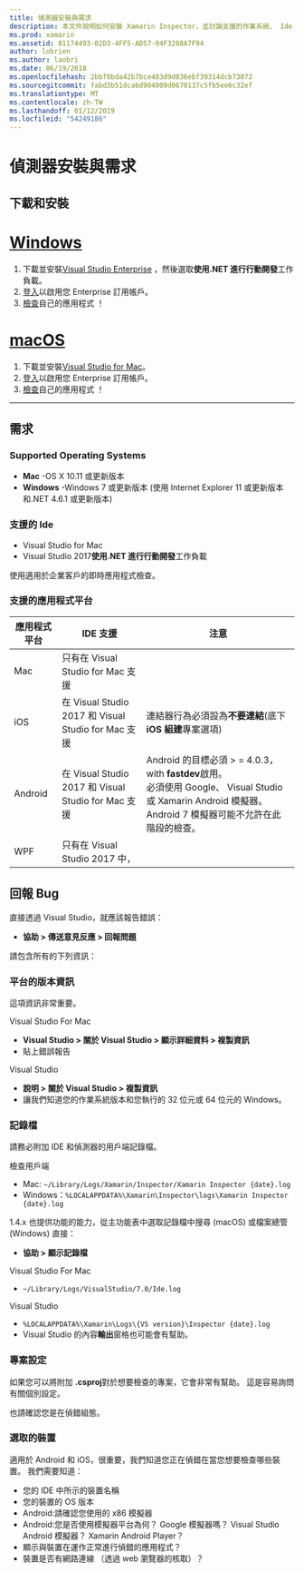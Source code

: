 ```yaml
---
title: 偵測器安裝與需求
description: 本文件說明如何安裝 Xamarin Inspector，並討論支援的作業系統、 Ide 及應用程式平台。
ms.prod: xamarin
ms.assetid: 81174493-02D3-4FF5-AD57-04F3288A7F94
author: lobrien
ms.author: laobri
ms.date: 06/19/2018
ms.openlocfilehash: 2bbf0bda42b7bce483d9d036ebf39314dcb73072
ms.sourcegitcommit: fabd3b51dca6d904009d0670137c5fb5ee6c32ef
ms.translationtype: MT
ms.contentlocale: zh-TW
ms.lasthandoff: 01/12/2019
ms.locfileid: "54249186"
---
```

# <a name="inspector-installation-and-requirements"></a>偵測器安裝與需求

## <a name="download-and-installation"></a>下載和安裝

# <a name="windowstabwindows"></a>[Windows](#tab/windows)

1. 下載並安裝[Visual Studio Enterprise](https://visualstudio.microsoft.com/vs/) ，然後選取**使用.NET 進行行動開發**工作負載。
1. [登入](https://docs.microsoft.com/visualstudio/ide/signing-in-to-visual-studio)以啟用您 Enterprise 訂用帳戶。
1. [檢查](~/tools/inspector/inspect.md)自己的應用程式 ！

# <a name="macostabmacos"></a>[macOS](#tab/macos)

1. 下載並安裝[Visual Studio for Mac](https://visualstudio.microsoft.com/vs/mac/)。
1. [登入](https://docs.microsoft.com/visualstudio/mac/activation)以啟用您 Enterprise 訂用帳戶。
1. [檢查](~/tools/inspector/inspect.md)自己的應用程式 ！

-----

## <a name="requirements"></a>需求

### <a name="supported-operating-systems"></a>Supported Operating Systems

- **Mac** -OS X 10.11 或更新版本
- **Windows** -Windows 7 或更新版本 (使用 Internet Explorer 11 或更新版本和.NET 4.6.1 或更新版本)

### <a name="supported-ides"></a>支援的 Ide

- Visual Studio for Mac
- Visual Studio 2017**使用.NET 進行行動開發**工作負載

使用適用於企業客戶的即時應用程式檢查。

<a name="supported-platforms" />

### <a name="supported-app-platforms"></a>支援的應用程式平台

|應用程式平台|IDE 支援|注意|
|--- |--- |--- |
|Mac|只有在 Visual Studio for Mac 支援|
|iOS|在 Visual Studio 2017 和 Visual Studio for Mac 支援| 連結器行為必須設為**不要連結**(底下**iOS 組建**專案選項) |
|Android|在 Visual Studio 2017 和 Visual Studio for Mac 支援|Android 的目標必須 > = 4.0.3，with **fastdev**啟用。<br />必須使用 Google、 Visual Studio 或 Xamarin Android 模擬器。 Android 7 模擬器可能不允許在此階段的檢查。|
|WPF|只有在 Visual Studio 2017 中，|

<a name="reporting-bugs" />

## <a name="reporting-bugs"></a>回報 Bug

直接透過 Visual Studio，就應該報告錯誤：

- **協助 > 傳送意見反應 > 回報問題**

請包含所有的下列資訊：

### <a name="platform-version-information"></a>平台的版本資訊

這項資訊非常重要。

Visual Studio For Mac

- **Visual Studio > 關於 Visual Studio > 顯示詳細資料 > 複製資訊**
- 貼上錯誤報告

Visual Studio

- **說明 > 關於 Visual Studio > 複製資訊**
- 讓我們知道您的作業系統版本和您執行的 32 位元或 64 位元的 Windows。

### <a name="log-files"></a>記錄檔

請務必附加 IDE 和偵測器的用戶端記錄檔。

檢查用戶端

- Mac: `~/Library/Logs/Xamarin/Inspector/Xamarin Inspector {date}.log`
- Windows：`%LOCALAPPDATA%\Xamarin\Inspector\logs\Xamarin Inspector {date}.log`

1.4.x 也提供功能的能力，從主功能表中選取記錄檔中搜尋 (macOS) 或檔案總管 (Windows) 直接：

- **協助 > 顯示記錄檔**

Visual Studio For Mac

- `~/Library/Logs/VisualStudio/7.0/Ide.log`

Visual Studio

- `%LOCALAPPDATA%\Xamarin\Logs\{VS version}\Inspector {date}.log`
- Visual Studio 的內容**輸出**窗格也可能會有幫助。

### <a name="project-settings"></a>專案設定

如果您可以將附加 **.csproj**對於想要檢查的專案，它會非常有幫助。 這是容易詢問有關個別設定。

也請確認您是在偵錯組態。

### <a name="selected-devices"></a>選取的裝置

適用於 Android 和 iOS，很重要，我們知道您正在偵錯在當您想要檢查哪些裝置。 我們需要知道：

- 您的 IDE 中所示的裝置名稱
- 您的裝置的 OS 版本
- Android:請確認您使用的 x86 模擬器
- Android:您是否使用模擬器平台為何？ Google 模擬器嗎？ Visual Studio Android 模擬器？ Xamarin Android Player？
- 顯示與裝置在運作正常進行偵錯的應用程式？
- 裝置是否有網路連線 （透過 web 瀏覽器的核取）？

[client-bugs]: https://github.com/Microsoft/workbooks/issues/new
